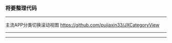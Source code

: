 ### 将要整理代码

--------------------------------

主流APP分类切换滚动视图
https://github.com/pujiaxin33/JXCategoryView

--------------------------------

--------------------------------

